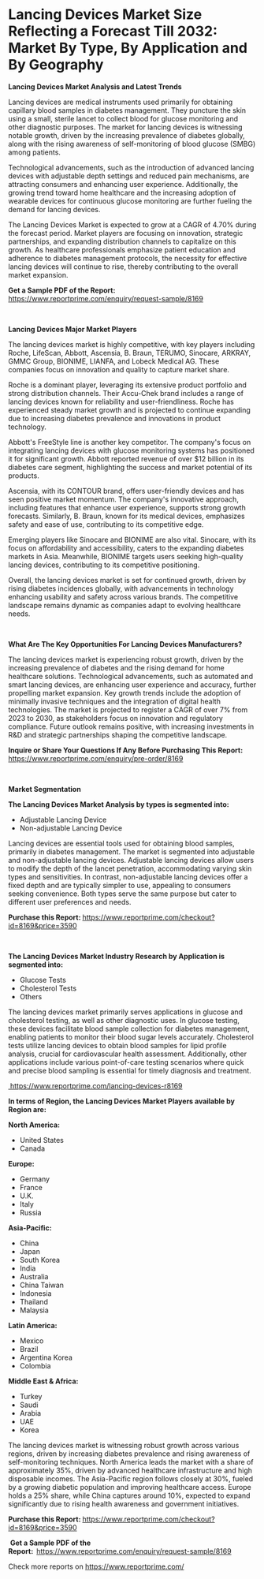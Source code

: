 <p><h1>Lancing Devices Market Size Reflecting a Forecast Till 2032: Market By Type, By Application and By Geography</h1></p><p><strong>Lancing Devices Market Analysis and Latest Trends</strong></p>
<p><p>Lancing devices are medical instruments used primarily for obtaining capillary blood samples in diabetes management. They puncture the skin using a small, sterile lancet to collect blood for glucose monitoring and other diagnostic purposes. The market for lancing devices is witnessing notable growth, driven by the increasing prevalence of diabetes globally, along with the rising awareness of self-monitoring of blood glucose (SMBG) among patients. </p><p>Technological advancements, such as the introduction of advanced lancing devices with adjustable depth settings and reduced pain mechanisms, are attracting consumers and enhancing user experience. Additionally, the growing trend toward home healthcare and the increasing adoption of wearable devices for continuous glucose monitoring are further fueling the demand for lancing devices.</p><p>The Lancing Devices Market is expected to grow at a CAGR of 4.70% during the forecast period. Market players are focusing on innovation, strategic partnerships, and expanding distribution channels to capitalize on this growth. As healthcare professionals emphasize patient education and adherence to diabetes management protocols, the necessity for effective lancing devices will continue to rise, thereby contributing to the overall market expansion.</p></p>
<p><strong>Get a Sample PDF of the Report:&nbsp;</strong> <a href="https://www.reportprime.com/enquiry/request-sample/8169?utm_campaign=3081&utm_medium=2&utm_source=Github&utm_content=ia&utm_term=19032025&utm_id=lancing-devices">https://www.reportprime.com/enquiry/request-sample/8169</a></p>
<p>&nbsp;</p>
<p><strong>Lancing Devices Major Market Players</strong></p>
<p><p>The lancing devices market is highly competitive, with key players including Roche, LifeScan, Abbott, Ascensia, B. Braun, TERUMO, Sinocare, ARKRAY, GMMC Group, BIONIME, LIANFA, and Lobeck Medical AG. These companies focus on innovation and quality to capture market share.</p><p>Roche is a dominant player, leveraging its extensive product portfolio and strong distribution channels. Their Accu-Chek brand includes a range of lancing devices known for reliability and user-friendliness. Roche has experienced steady market growth and is projected to continue expanding due to increasing diabetes prevalence and innovations in product technology.</p><p>Abbott's FreeStyle line is another key competitor. The company's focus on integrating lancing devices with glucose monitoring systems has positioned it for significant growth. Abbott reported revenue of over $12 billion in its diabetes care segment, highlighting the success and market potential of its products.</p><p>Ascensia, with its CONTOUR brand, offers user-friendly devices and has seen positive market momentum. The company's innovative approach, including features that enhance user experience, supports strong growth forecasts. Similarly, B. Braun, known for its medical devices, emphasizes safety and ease of use, contributing to its competitive edge.</p><p>Emerging players like Sinocare and BIONIME are also vital. Sinocare, with its focus on affordability and accessibility, caters to the expanding diabetes markets in Asia. Meanwhile, BIONIME targets users seeking high-quality lancing devices, contributing to its competitive positioning.</p><p>Overall, the lancing devices market is set for continued growth, driven by rising diabetes incidences globally, with advancements in technology enhancing usability and safety across various brands. The competitive landscape remains dynamic as companies adapt to evolving healthcare needs.</p></p>
<p>&nbsp;</p>
<p><strong>What Are The Key Opportunities For Lancing Devices Manufacturers?</strong></p>
<p><p>The lancing devices market is experiencing robust growth, driven by the increasing prevalence of diabetes and the rising demand for home healthcare solutions. Technological advancements, such as automated and smart lancing devices, are enhancing user experience and accuracy, further propelling market expansion. Key growth trends include the adoption of minimally invasive techniques and the integration of digital health technologies. The market is projected to register a CAGR of over 7% from 2023 to 2030, as stakeholders focus on innovation and regulatory compliance. Future outlook remains positive, with increasing investments in R&D and strategic partnerships shaping the competitive landscape.</p></p>
<p><strong>Inquire or Share Your Questions If Any Before Purchasing This Report:</strong> <a href="https://www.reportprime.com/enquiry/pre-order/8169?utm_campaign=3081&utm_medium=2&utm_source=Github&utm_content=ia&utm_term=19032025&utm_id=lancing-devices">https://www.reportprime.com/enquiry/pre-order/8169</a></p>
<p>&nbsp;</p>
<p><strong>Market Segmentation</strong></p>
<p><strong>The Lancing Devices Market Analysis by types is segmented into:</strong></p>
<p><ul><li>Adjustable Lancing Device</li><li>Non-adjustable Lancing Device</li></ul></p>
<p><p>Lancing devices are essential tools used for obtaining blood samples, primarily in diabetes management. The market is segmented into adjustable and non-adjustable lancing devices. Adjustable lancing devices allow users to modify the depth of the lancet penetration, accommodating varying skin types and sensitivities. In contrast, non-adjustable lancing devices offer a fixed depth and are typically simpler to use, appealing to consumers seeking convenience. Both types serve the same purpose but cater to different user preferences and needs.</p></p>
<p><strong>Purchase this Report:&nbsp;</strong><a href="https://www.reportprime.com/checkout?id=8169&price=3590&utm_campaign=3081&utm_medium=2&utm_source=Github&utm_content=ia&utm_term=19032025&utm_id=lancing-devices">https://www.reportprime.com/checkout?id=8169&price=3590</a></p>
<p>&nbsp;</p>
<p><strong>The Lancing Devices Market Industry Research by Application is segmented into:</strong></p>
<p><ul><li>Glucose Tests</li><li>Cholesterol Tests</li><li>Others</li></ul></p>
<p><p>The lancing devices market primarily serves applications in glucose and cholesterol testing, as well as other diagnostic uses. In glucose testing, these devices facilitate blood sample collection for diabetes management, enabling patients to monitor their blood sugar levels accurately. Cholesterol tests utilize lancing devices to obtain blood samples for lipid profile analysis, crucial for cardiovascular health assessment. Additionally, other applications include various point-of-care testing scenarios where quick and precise blood sampling is essential for timely diagnosis and treatment.</p></p>
<p><a href="https://www.reportprime.com/lancing-devices-r8169?utm_campaign=3081&utm_medium=2&utm_source=Github&utm_content=ia&utm_term=19032025&utm_id=lancing-devices">&nbsp;https://www.reportprime.com/lancing-devices-r8169</a></p>
<p><strong>In terms of Region, the Lancing Devices Market Players available by Region are:</strong></p>
<p>
    <p> <strong> North America: </strong>
        <ul>
            <li>United States</li>
            <li>Canada</li>
        </ul>
        </p> 
    <p> <strong> Europe: </strong>
        <ul>
            <li>Germany</li>
            <li>France</li>
            <li>U.K.</li>
            <li>Italy</li>
            <li>Russia</li>
        </ul>
        </p> 
    <p> <strong> Asia-Pacific: </strong>
        <ul>
            <li>China</li>
            <li>Japan</li>
            <li>South Korea</li>
            <li>India</li>
            <li>Australia</li>
            <li>China Taiwan</li>
            <li>Indonesia</li>
            <li>Thailand</li>
            <li>Malaysia</li>
        </ul>
        </p> 
    <p> <strong> Latin America: </strong>
        <ul>
            <li>Mexico</li>
            <li>Brazil</li>
            <li>Argentina Korea</li>
            <li>Colombia</li>
        </ul>
        </p> 
    <p> <strong> Middle East & Africa: </strong>
        <ul>
            <li>Turkey</li>
            <li>Saudi</li>
            <li>Arabia</li>
            <li>UAE</li>
            <li>Korea</li>
        </ul>
    </p>
    </p>
<p><p>The lancing devices market is witnessing robust growth across various regions, driven by increasing diabetes prevalence and rising awareness of self-monitoring techniques. North America leads the market with a share of approximately 35%, driven by advanced healthcare infrastructure and high disposable incomes. The Asia-Pacific region follows closely at 30%, fueled by a growing diabetic population and improving healthcare access. Europe holds a 25% share, while China captures around 10%, expected to expand significantly due to rising health awareness and government initiatives.</p></p>
<p><strong>Purchase this Report: </strong><a href="https://www.reportprime.com/checkout?id=8169&price=3590&utm_campaign=3081&utm_medium=2&utm_source=Github&utm_content=ia&utm_term=19032025&utm_id=lancing-devices">https://www.reportprime.com/checkout?id=8169&price=3590</a></p>
<p>&nbsp;<strong>Get a Sample PDF of the Report:&nbsp;&nbsp;</strong><a href="https://www.reportprime.com/enquiry/request-sample/8169?utm_campaign=3081&utm_medium=2&utm_source=Github&utm_content=ia&utm_term=19032025&utm_id=lancing-devices">https://www.reportprime.com/enquiry/request-sample/8169</a></p>
<p><strong></strong></p>
<p>Check more reports on <a href="https://www.reportprime.com/?utm_campaign=3081&utm_medium=2&utm_source=Github&utm_content=ia&utm_term=19032025&utm_id=lancing-devices">https://www.reportprime.com/</a></p>